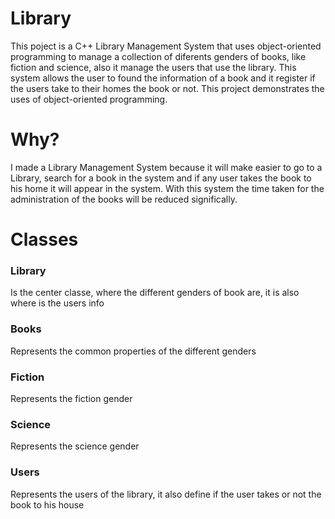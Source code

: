 # Library
This poject is a C++ Library Management System that uses object-oriented programming to manage a collection of diferents genders of books, like fiction and science, also it manage the users that use the library. This system allows the user to found the information of a book and it register if the users take to their homes the book or not. This project demonstrates the uses of object-oriented programming.
# Why?
I made a Library Management System because it will make easier to go to a Library, search for a book in the system and if any user takes the book to his home it will appear in the system. With this system the time taken for the administration of the books will be reduced significally.
# Classes
### Library
Is the center classe, where the different genders of book are, it is also where is the users info
### Books
Represents the common properties of the different genders
### Fiction
Represents the fiction gender
### Science
Represents the science gender
### Users
Represents the users of the library, it also define if the user takes or not the book to his house

